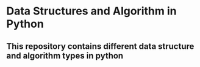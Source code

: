 # Data Structures and Algorithm in Python

## This repository contains different data structure and algorithm types in python